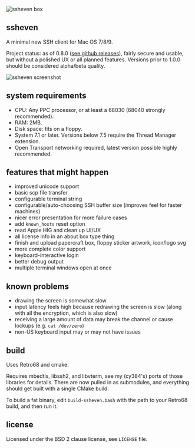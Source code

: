 ![ssheven box](http://www.cy384.com/media/img/ssheven_box_front_small.png)

ssheven
-------
A minimal new SSH client for Mac OS 7/8/9.

Project status: as of 0.8.0 ([see github releases](https://github.com/cy384/ssheven/releases)), fairly secure and usable, but without a polished UX or all planned features.  Versions prior to 1.0.0 should be considered alpha/beta quality.

![ssheven screenshot](http://www.cy384.com/media/img/ssheven-0.8.8.png)

system requirements
-------------------
* CPU: Any PPC processor, or at least a 68030 (68040 strongly recommended).
* RAM: 2MB.
* Disk space: fits on a floppy.
* System 7.1 or later. Versions below 7.5 require the Thread Manager extension.
* Open Transport networking required, latest version possible highly recommended.

features that might happen
--------------------------
* improved unicode support
* basic scp file transfer
* configurable terminal string
* configurable/auto-choosing SSH buffer size (improves feel for faster machines)
* nicer error presentation for more failure cases
* add `known_hosts` reset option
* read Apple HIG and clean up UI/UX
* all license info in an about box type thing
* finish and upload papercraft box, floppy sticker artwork, icon/logo svg
* more complete color support
* keyboard-interactive login
* better debug output
* multiple terminal windows open at once

known problems
--------------
* drawing the screen is somewhat slow
* input latency feels high because redrawing the screen is slow (along with all the encryption, which is also slow)
* receiving a large amount of data may break the channel or cause lockups (e.g. `cat /dev/zero`)
* non-US keyboard input may or may not have issues

build
-----
Uses Retro68 and cmake.

Requires mbedtls, libssh2, and libvterm, see my (cy384's) ports of those libraries for details.  There are now pulled in as submodules, and everything should get built with a single CMake build.

To build a fat binary, edit `build-ssheven.bash` with the path to your Retro68 build, and then run it.

license
-------
Licensed under the BSD 2 clause license, see `LICENSE` file.


